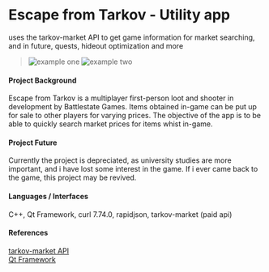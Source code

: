 # Escape from Tarkov - Utility app
uses the tarkov-market API to get game information for market searching, and in future, quests, hideout optimization and more

> ![example one](https://i.imgur.com/BvOURru.png)
> ![example two](https://i.imgur.com/0dDm0Pr.png)

#### Project Background ####
Escape from Tarkov is a multiplayer first-person loot and shooter in development by Battlestate Games. Items obtained in-game can be put up for sale to other players for varying prices. The objective of the app is to be able to quickly search market prices for items whist in-game.

#### Project Future ####
Currently the project is depreciated, as university studies are more important, and i have lost some interest in the game. If i ever came back to the game, this project may be revived.

#### Languages / Interfaces ####
C++, Qt Framework, curl 7.74.0, rapidjson, tarkov-market (paid api)

#### References ####
[tarkov-market API](https://tarkov-market.com/dev/api "tarkov-market API")  
[Qt Framework](https://www.qt.io "Qt Framework")  

